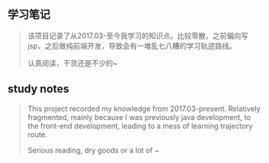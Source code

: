 ## 学习笔记

> 该项目记录了从2017.03-至今我学习的知识点。比较零散，之前偏向写jsp，之后做纯前端开发，导致会有一堆乱七八糟的学习轨迹路线。
>
> 认真阅读，干货还是不少的~



## study notes

> This project recorded my knowledge from 2017.03-present. Relatively fragmented, mainly because I was previously java development, to the front-end development, leading to a mess of learning trajectory route.
>
> Serious reading, dry goods or a lot of ~

